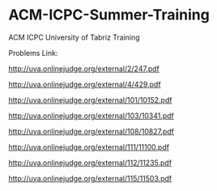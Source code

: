 # ACM-ICPC-Summer-Training
ACM ICPC University of Tabriz Training

Problems Link:

http://uva.onlinejudge.org/external/2/247.pdf

http://uva.onlinejudge.org/external/4/429.pdf

http://uva.onlinejudge.org/external/101/10152.pdf

http://uva.onlinejudge.org/external/103/10341.pdf

http://uva.onlinejudge.org/external/108/10827.pdf

http://uva.onlinejudge.org/external/111/11100.pdf

http://uva.onlinejudge.org/external/112/11235.pdf

http://uva.onlinejudge.org/external/115/11503.pdf
